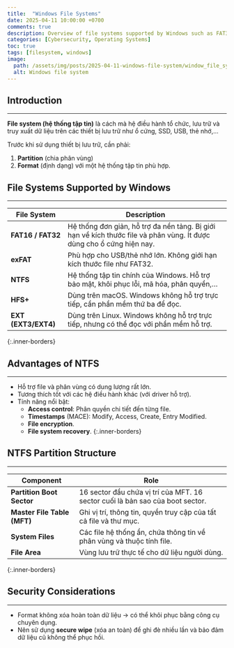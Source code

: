 ```yaml
---
title:  "Windows File Systems"
date: 2025-04-11 10:00:00 +0700
comments: true
description: Overview of file systems supported by Windows such as FAT32, exFAT, and NTFS, along with key security considerations when handling file system data.
categories: [Cybersecurity, Operating Systems]
toc: true
tags: [filesystem, windows]
image:
  path: /assets/img/posts/2025-04-11-windows-file-system/window_file_system.png
  alt: Windows file system
---
```


## Introduction
---
**File system (hệ thống tập tin)** là cách mà hệ điều hành tổ chức, lưu trữ và truy xuất dữ liệu trên các thiết bị lưu trữ như ổ cứng, SSD, USB, thẻ nhớ,…

Trước khi sử dụng thiết bị lưu trữ, cần phải:
1. **Partition** (chia phân vùng)
2. **Format** (định dạng) với một hệ thống tập tin phù hợp.

## File Systems Supported by Windows
---

| File System           | Description |
|------------------------|-------------|
| **FAT16 / FAT32**     | Hệ thống đơn giản, hỗ trợ đa nền tảng. Bị giới hạn về kích thước file và phân vùng. Ít được dùng cho ổ cứng hiện nay. |
| **exFAT**             | Phù hợp cho USB/thẻ nhớ lớn. Không giới hạn kích thước file như FAT32. |
| **NTFS**              | Hệ thống tập tin chính của Windows. Hỗ trợ bảo mật, khôi phục lỗi, mã hóa, phân quyền,… |
| **HFS+**              | Dùng trên macOS. Windows không hỗ trợ trực tiếp, cần phần mềm thứ ba để đọc. |
| **EXT (EXT3/EXT4)**   | Dùng trên Linux. Windows không hỗ trợ trực tiếp, nhưng có thể đọc với phần mềm hỗ trợ. |
{:.inner-borders}

## Advantages of NTFS
---
- Hỗ trợ file và phân vùng có dung lượng rất lớn.
- Tương thích tốt với các hệ điều hành khác (với driver hỗ trợ).
- Tính năng nổi bật:
  - **Access control**: Phân quyền chi tiết đến từng file.
  - **Timestamps** (MACE): Modify, Access, Create, Entry Modified.
  - **File encryption**.
  - **File system recovery**.
{:.inner-borders}

## NTFS Partition Structure
---

| Component                | Role |
|--------------------------|------|
| **Partition Boot Sector** | 16 sector đầu chứa vị trí của MFT. 16 sector cuối là bản sao của boot sector. |
| **Master File Table (MFT)** | Ghi vị trí, thông tin, quyền truy cập của tất cả file và thư mục. |
| **System Files**         | Các file hệ thống ẩn, chứa thông tin về phân vùng và thuộc tính file. |
| **File Area**            | Vùng lưu trữ thực tế cho dữ liệu người dùng. |
{:.inner-borders}


## Security Considerations
---
- Format không xóa hoàn toàn dữ liệu → có thể khôi phục bằng công cụ chuyên dụng.
- Nên sử dụng **secure wipe** (xóa an toàn) để ghi đè nhiều lần và bảo đảm dữ liệu cũ không thể phục hồi.